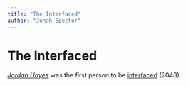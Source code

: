 ```yaml
---
title: "The Interfaced"
author: "Jonah Spector"
---
```


# The Interfaced

[*Jordan Hayes*](characters.jordan-hayes.md) was the first person to be
[interfaced](interface.installation-procedure.md) (2048).


